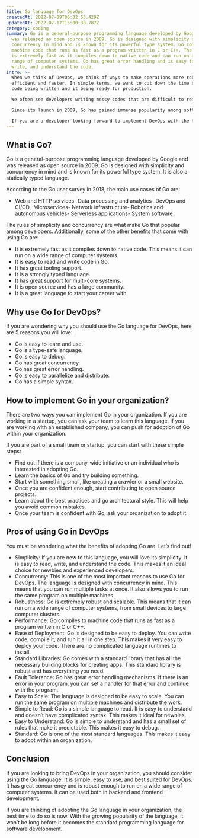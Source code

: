```yaml
---
title: Go language for DevOps
createdAt: 2022-07-09T06:32:53.429Z
updatedAt: 2022-07-17T15:00:30.787Z
category: coding
summary: Go is a general-purpose programming language developed by Google and
  was released as open source in 2009. Go is designed with simplicity and
  concurrency in mind and is known for its powerful type system. Go compiles to
  machine code that runs as fast as a program written in C or C++. The language
  is extremely fast as it compiles down to native code and can run on a wide
  range of computer systems. Go has great error handling and is easy to read,
  write, and understand the code.
intro: >-
  When we think of DevOps, we think of ways to make operations more robust,
  efficient and faster. In simple terms, we want to cut down the time between a
  code being written and it being ready for production.

  We often see developers writing messy codes that are difficult to read or understand. The same goes for Ops engineers who find it challenging to debug different errors in production. This is where the Go language comes into play. 

  Since its launch in 2009, Go has gained immense popularity among software developers across the globe, who have even dubbed it “the new old thing”. It was developed by Google as an alternative to other languages that were slow and memory-intensive at that time. 

  If you are a developer looking forward to implement DevOps with the help of Go, this article is for you! Here you will find everything you need to know about Go and its use in DevOps:
---
```


## What is Go?

Go is a general-purpose programming language developed by Google and was released as open source in 2009. Go is designed with simplicity and concurrency in mind and is known for its powerful type system. It is also a statically typed language.

According to the Go user survey in 2018, the main use cases of Go are:
- Web and HTTP services- Data processing and analytics- DevOps and CI/CD- Microservices- Network infrastructure- Robotics and autonomous vehicles- Serverless applications- System software

The rules of simplicity and concurrency are what make Go that popular among developers. Additionally, some of the other benefits that come with using Go are:
- It is extremely fast as it compiles down to native code. This means it can run on a wide range of computer systems.
- It is easy to read and write code in Go.
- It has great tooling support.
- It is a strongly typed language.
- It has great support for multi-core systems.
- It is open source and has a large community.
- It is a great language to start your career with.

## Why use Go for DevOps?

If you are wondering why you should use the Go language for DevOps, here are 5 reasons you will love:

- Go is easy to learn and use.
- Go is a type-safe language.
- Go is easy to debug.
- Go has great concurrency.
- Go has great error handling.
- Go is easy to parallelize and distribute.
- Go has a simple syntax.

## How to implement Go in your organization?

There are two ways you can implement Go in your organization. If you are working in a startup, you can ask your team to learn this language. If you are working with an established company, you can push for adoption of Go within your organization.

If you are part of a small team or startup, you can start with these simple steps:

- Find out if there is a company-wide initiative or an individual who is interested in adopting Go.
- Learn the basics of Go and try building something.
- Start with something small, like creating a crawler or a small website.
- Once you are confident enough, start contributing to open source projects.
- Learn about the best practices and go architectural style. This will help you avoid common mistakes.
- Once your team is confident with Go, ask your organization to adopt it.

## Pros of using Go in DevOps

You must be wondering what the benefits of adopting Go are. Let’s find out!

- Simplicity: If you are new to this language, you will love its simplicity. It is easy to read, write, and understand the code. This makes it an ideal choice for newbies and experienced developers.
- Concurrency: This is one of the most important reasons to use Go for DevOps. The language is designed with concurrency in mind. This means that you can run multiple tasks at once. It also allows you to run the same program on multiple machines.
- Robustness: Go is extremely robust and scalable. This means that it can run on a wide range of computer systems, from small devices to large computer clusters.
- Performance: Go compiles to machine code that runs as fast as a program written in C or C++.
- Ease of Deployment: Go is designed to be easy to deploy. You can write code, compile it, and run it all in one step. This makes it very easy to deploy your code. There are no complicated language runtimes to install.
- Standard Libraries: Go comes with a standard library that has all the necessary building blocks for creating apps. This standard library is robust and has everything you need.
- Fault Tolerance: Go has great error handling mechanisms. If there is an error in your program, you can set a handler for that error and continue with the program.
- Easy to Scale: The language is designed to be easy to scale. You can run the same program on multiple machines and distribute the work.
- Simple to Read: Go is a simple language to read. It is easy to understand and doesn’t have complicated syntax. This makes it ideal for newbies.
- Easy to Understand: Go is simple to understand and has a small set of rules that make it predictable. This makes it easy to debug.
- Standard: Go is one of the most standard languages. This makes it easy to adopt within an organization.

## Conclusion

If you are looking to bring DevOps in your organization, you should consider using the Go language. It is simple, easy to use, and best suited for DevOps. It has great concurrency and is robust enough to run on a wide range of computer systems. It can be used both in backend and frontend development.

If you are thinking of adopting the Go language in your organization, the best time to do so is now. With the growing popularity of the language, it won’t be long before it becomes the standard programming language for software development.
